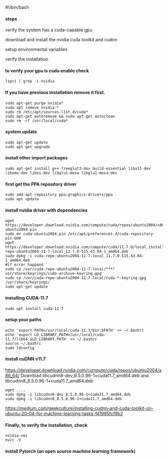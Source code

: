 
#!/bin/bash

#### steps 

verify the system has a cuda-capable gpu

download and install the nvidia cuda toolkit and cudnn

setup environmental variables

verify the installation


#### to verify your gpu is cuda enable check
```
lspci | grep -i nvidia
```

#### If you have previous installation remove it first. 
```
sudo apt-get purge nvidia*
sudo apt remove nvidia-*
sudo rm /etc/apt/sources.list.d/cuda*
sudo apt-get autoremove && sudo apt-get autoclean
sudo rm -rf /usr/local/cuda*
```
#### system update
```
sudo apt-get update
sudo apt-get upgrade
```

#### install other import packages
```
sudo apt-get install g++ freeglut3-dev build-essential libx11-dev libxmu-dev libxi-dev libglu1-mesa libglu1-mesa-dev
```

#### first get the PPA repository driver
```
sudo add-apt-repository ppa:graphics-drivers/ppa
sudo apt update
```

#### install nvidia driver with dependencies
```
wget https://developer.download.nvidia.com/compute/cuda/repos/ubuntu2004/x86_64/cuda-ubuntu2004.pin
sudo mv cuda-ubuntu2004.pin /etc/apt/preferences.d/cuda-repository-pin-600
wget https://developer.download.nvidia.com/compute/cuda/11.7.0/local_installers/cuda-repo-ubuntu2004-11-7-local_11.7.0-515.43.04-1_amd64.deb
sudo dpkg -i cuda-repo-ubuntu2004-11-7-local_11.7.0-515.43.04-1_amd64.deb
#if error happend 
sudo cp /var/cuda-repo-ubuntu2004-11-7-local/**** usr/share/keyrings/cuda-archive-keyring.gpg
sudo cp /var/cuda-repo-ubuntu2004-11-7-local/cuda-*-keyring.gpg /usr/share/keyrings/
sudo apt-get update
```

#### installing CUDA-11.7
 ```
sudo apt install cuda-11-7 
```
#### setup your paths
```
echo 'export PATH=/usr/local/cuda-11.7/bin:$PATH' >> ~/.bashrc
echo 'export LD_LIBRARY_PATH=/usr/local/cuda-11.7/lib64:$LD_LIBRARY_PATH' >> ~/.bashrc
source ~/.bashrc
sudo ldconfig
```

#### install cuDNN v11.7
https://developer.download.nvidia.com/compute/cuda/repos/ubuntu2004/x86_64/
Download libcudnn8-dev_8.5.0.96-1+cuda11.7_amd64.deb and libcudnn8_8.5.0.96-1+cuda11.7_amd64.deb
```
wget ....
sudo dpkg -i libcudnn8-dev_8.5.0.96-1+cuda11.7_amd64.deb
sudo dpkg -i libcudnn8_8.5.0.96-1+cuda11.7_amd64.deb
```
https://medium.com/geekculture/installing-cudnn-and-cuda-toolkit-on-ubuntu-20-04-for-machine-learning-tasks-f41985fcf9b2

#### Finally, to verify the installation, check
```
nvidia-smi
nvcc -V
```
#### install Pytorch (an open source machine learning framework)

